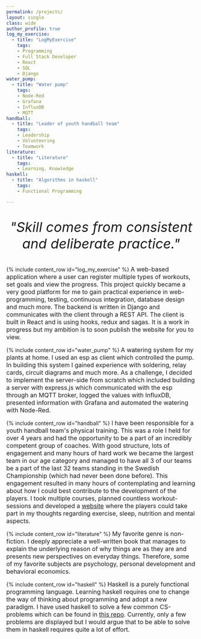 ```yaml
---
permalink: /projects/
layout: single
class: wide
author_profile: true
log_my_exercise: 
  - title: "LogMyExercise"
    tags: 
    - Programming
    - Full Stack Developer 
    - React
    - SQL
    - Django
water_pump: 
  - title: "Water pump"
    tags: 
    - Node-Red
    - Grafana
    - InfluxDB
    - MQTT
handball:
  - title: "Leader of youth handball team"
    tags: 
    - Leadership
    - Volunteering
    - Teamwork
literature:
  - title: "Literature"
    tags: 
    - Learning, Knowledge
haskell:
  - title: "Algorithms in haskell"
    tags: 
    - Functional Programming

---
```

<div style="text-align:center; margin-top:20px">
  <p style="font-size:36px; font-style:italic;">"Skill comes from consistent and deliberate practice."</p>
</div>

{% include content_row id="log_my_exercise" %}
<span style="font-size: 16px; line-height: normal;">A web-based application where a user can register multiple types of workouts, set goals and view the progress. This project quickly became a very good platform for me to gain practical experience in web-programming, testing, continuous integration, database design and much more. The backend is written in Django and communicates with the client through a REST API. The client is built in React and is using hooks, redux and sagas. It is a work in progress but my ambition is to soon publish the website for you to view.</span>


{% include content_row id="water_pump" %}
<span style="font-size: 16px; line-height: normal;">A watering system for my plants at home. I used an esp as client which controlled the pump. In building this system I gained experience with soldering, relay cards, circuit diagrams and much more. As a challenge, I decided to implement the server-side from scratch which included building a server with express.js which communicated with the esp through an MQTT broker, logged the values with InfluxDB, presented information with Grafana and automated the watering with Node-Red.</span>

{% include content_row id="handball" %}
<span style="font-size: 16px; line-height: normal;">I have been responsible for a youth handball team's physical training. This was a role I held for over 4 years and had the opportunity to be a part of an incredibly competent group of coaches. With good structure, lots of engagement and many hours of hard work we became the largest team in our age category and managed to have all 3 of our teams be a part of the last 32 teams standing in the Swedish Championship (which had never been done before). This engagement resulted in many hours of contemplating and learning about how I could best contribute to the development of the players. I took multiple courses, planned countless workout-sessions and developed a [website](https://hjhulugi.wordpress.com/) where the players could take part in my thoughts regarding exercise, sleep, nutrition and mental aspects.</span>

{% include content_row id="literature" %}
<span style="font-size: 16px; line-height: normal;">My favorite genre is non-fiction. I deeply appreciate a well-written book that manages to explain the underlying reason of why things are as they are and presents new perspectives on everyday things. Therefore, some of my favorite subjects are psychology, personal development and behavioral economics.</span>

{% include content_row id="haskell" %}
<span style="font-size: 16px; line-height: normal;">Haskell is a purely functional programming language. Learning haskell requires one to change the way of thinking about programming and adopt a new paradigm. I have used haskell to solve a few common CS-problems which can be found in [this repo](https://github.com/Dojde/haskell-algorithms.git). Currently, only a few problems are displayed but I would argue that to be able to solve them in haskell requires quite a lot of effort.</span>
